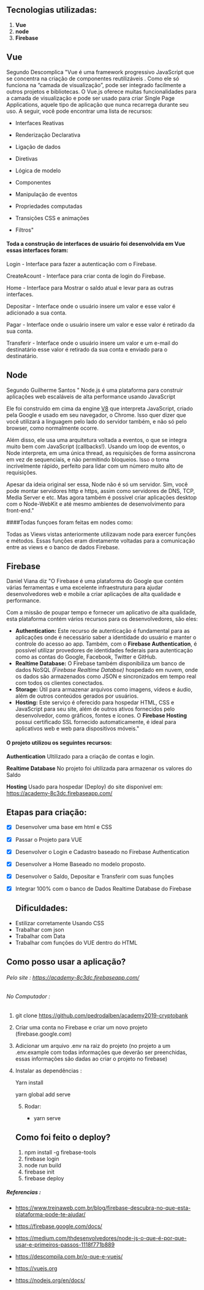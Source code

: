 ## Tecnologias utilizadas:

1. **Vue** 
2. **node**
3. **Firebase**

## Vue

Segundo Descomplica  "Vue é uma framework progressivo JavaScript que se concentra na criação de componentes reutilizáveis . Como ele só funciona na “camada de visualização”, pode ser integrado facilmente a outros projetos e bibliotecas. O Vue.js oferece muitas funcionalidades para a camada de visualização e pode ser usado para criar  Single Page Applications, aquele tipo de aplicação que nunca recarrega durante seu uso. A seguir, você pode encontrar uma lista de recursos:

- Interfaces Reativas

- Renderização Declarativa

- Ligação de dados

- Diretivas

- Lógica de modelo

- Componentes

- Manipulação de eventos

- Propriedades computadas

- Transições CSS e animações

- Filtros"

  

#### Toda  a construção de interfaces de usuário foi desenvolvida em Vue  essas interfaces foram: 

Login - Interface para fazer a autenticação com o Firebase.

CreateAcount - Interface para criar conta de login do Firebase.

Home - Interface para Mostrar o saldo atual e levar para as outras interfaces.

Depositar  - Interface onde o usuário insere um valor e esse valor é adicionado a sua conta.

Pagar - Interface onde o usuário insere um valor e esse valor é retirado da sua conta.

Transferir -  Interface onde o usuário insere um valor e um e-mail do destinatário esse valor é retirado da sua conta e enviado para o destinatário. 

## Node

Segundo Guilherme Santos " Node.js é uma plataforma para construir aplicações web escaláveis de alta performance usando JavaScript

Ele foi construído em cima da engine [V8](https://developers.google.com/v8/) que interpreta JavaScript, criado pela Google e usado em seu navegador, o Chrome. Isso quer dizer que você utilizará a linguagem pelo lado do servidor também, e não só pelo browser, como normalmente ocorre.

Além disso, ele usa uma arquitetura voltada a eventos, o que se integra muito bem com JavaScript (callbacks!). Usando um loop de eventos, o Node interpreta, em uma única thread, as requisições de forma assíncrona em vez de sequenciais, e não permitindo bloqueios. Isso o torna incrivelmente rápido, perfeito para lidar com um número muito alto de requisições.

Apesar da ideia original ser essa, Node não é só um servidor. Sim, você pode montar servidores http e https, assim como servidores de DNS, TCP, Media Server e etc. Mas agora também é possível criar aplicações desktop com o Node-WebKit e até mesmo ambientes de desenvolvimento para front-end."

####Todas funçoes foram feitas em nodes como:

Todas as Views vistas anteriormente utilizavam node para exercer funções e métodos. Essas funções eram diretamente voltadas para a comunicação entre as views e o banco de dados Firebase.

## Firebase

Daniel Viana diz "O Firebase é uma plataforma do Google que contém várias ferramentas e uma excelente infraestrutura para ajudar desenvolvedores web e mobile a criar aplicações de alta qualidade e performance.

Com a missão de poupar tempo e fornecer um aplicativo de alta qualidade, esta plataforma contém vários recursos para os desenvolvedores, são eles:

- **Authentication:** Este recurso de autenticação é fundamental para as aplicações onde é necessário saber a identidade do usuário e manter o controle do acesso ao app. Também, com o **Firebase Authentication**, é possível utilizar provedores de identidades federais para autenticação como as contas do Google, Facebook, Twitter e GitHub.
- **Realtime Database:** O Firebase também disponibiliza um banco de dados NoSQL *(Firebase Realtime Databse)* hospedado em nuvem, onde os dados são armazenados como JSON e sincronizados em tempo real com todos os clientes conectados.
- **Storage:** Útil para armazenar arquivos como imagens, vídeos e áudio, além de outros conteúdos gerados por usuários.
- **Hosting:** Este serviço é oferecido para hospedar HTML, CSS e JavaScript para seu site, além de outros ativos fornecidos pelo desenvolvedor, como gráficos, fontes e ícones. O **Firebase Hosting** possui certificado SSL fornecido automaticamente, é ideal para aplicativos web e web para dispositivos móveis."

#### O projeto utilizou os seguintes recursos: 

**Authentication**  Ultilizado para a criação de contas e login.

**Realtime Database** No projeto foi ultilizada para armazenar os valores do Saldo

**Hosting** Usado para hospedar (Deploy) do site disponivel em: https://academy-8c3dc.firebaseapp.com/



## Etapas para criação:

- [x] Desenvolver uma base em html e CSS

- [x] Passar o Projeto para VUE

- [x] Desenvolver o Login e Cadastro baseado no Firebase Authentication

- [x] Desenvolver a Home Baseado no modelo proposto.

- [x] Desenvolver o Saldo, Depositar e Transferir com suas funções

- [x] Integrar 100% com o banco de Dados Realtime Database do Firebase

  

  ## Dificuldades:

- Estilizar corretamente Usando CSS
- Trabalhar com json
- Trabalhar com Data
- Trabalhar com funções do VUE dentro do HTML

## Como posso usar a aplicação?

###### Pelo site : https://academy-8c3dc.firebaseapp.com/

###### No Computador :

1. git clone https://github.com/pedrodalben/academy2019-cryptobank

2. Criar uma conta no Firebase e criar um novo projeto (firebase.google.com)

3. Adicionar um arquivo .env na raiz do projeto (no projeto a um .env.example com todas informações que deverão ser preenchidas, essas informações são dadas ao criar o projeto no firebase)

4. Instalar as dependências : 

   Yarn install 

   yarn global add serve

   5. Rodar:

      - yarn serve

      

   ## Como foi feito o deploy?

   1. npm install -g firebase-tools
   2. firebase login
   3. node run build
   4. firebase init
   5. firebase deploy



##### Referencias :

- https://www.treinaweb.com.br/blog/firebase-descubra-no-que-esta-plataforma-pode-te-ajudar/

- https://firebase.google.com/docs/

- https://medium.com/thdesenvolvedores/node-js-o-que-é-por-que-usar-e-primeiros-passos-1118f771b889

- https://descompila.com.br/o-que-e-vuejs/

- https://vuejs.org

- https://nodejs.org/en/docs/

  
